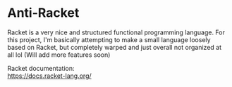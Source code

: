 # Anti-Racket
Racket is a very nice and structured functional programming language. For this project, I'm basically attempting to make a small language loosely based on Racket, but completely warped and just overall not organized at all lol (Will add more features soon)  

Racket documentation:  
https://docs.racket-lang.org/

